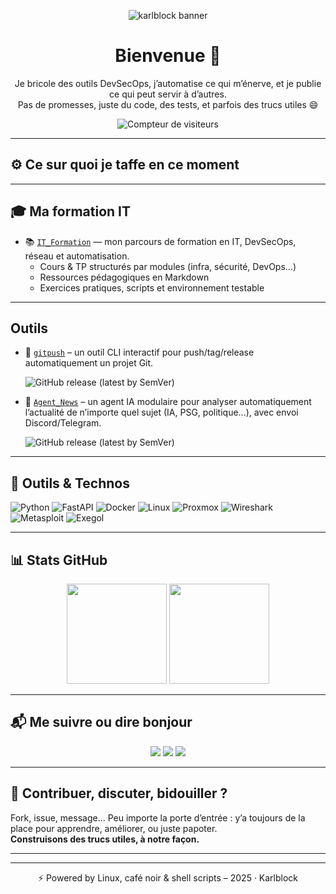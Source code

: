 <p align="center">
  <img src="https://raw.githubusercontent.com/Karlblock/karlblock/main/assets/banner.png" alt="karlblock banner" />
</p>

<h1 align="center">Bienvenue 👋</h1>

<p align="center">
  Je bricole des outils DevSecOps, j’automatise ce qui m’énerve, et je publie ce qui peut servir à d’autres.<br />
  Pas de promesses, juste du code, des tests, et parfois des trucs utiles 😄
</p>

<p align="center">
  <img src="https://komarev.com/ghpvc/?username=Karlblock&style=flat&color=blue" alt="Compteur de visiteurs" />
</p>

---

## ⚙️ Ce sur quoi je taffe en ce moment

---

## 🎓 Ma formation IT

- 📚 [`IT_Formation`](https://github.com/Karlblock/IT_Formation) — mon parcours de formation en IT, DevSecOps, réseau et automatisation.
  - Cours & TP structurés par modules (infra, sécurité, DevOps…)
  - Ressources pédagogiques en Markdown
  - Exercices pratiques, scripts et environnement testable

---

## Outils

- 🚀 [`gitpush`](https://github.com/Karlblock/gitpush) – un outil CLI interactif pour push/tag/release automatiquement un projet Git.  

  ![GitHub release (latest by SemVer)](https://img.shields.io/github/v/release/Karlblock/gitpush?style=flat&label=version&color=brightgreen)

- 🧠 [`Agent_News`](https://github.com/Karlblock/Agent_News) – un agent IA modulaire pour analyser automatiquement l’actualité de n’importe quel sujet (IA, PSG, politique…), avec envoi Discord/Telegram.  

  ![GitHub release (latest by SemVer)](https://img.shields.io/github/v/release/Karlblock/Agent_News?style=flat&label=version&color=blue)

---

## 🧰 Outils & Technos

![Python](https://img.shields.io/badge/-Python-3776AB?logo=python&logoColor=white&style=flat)
![FastAPI](https://img.shields.io/badge/-FastAPI-009688?logo=fastapi&logoColor=white&style=flat)
![Docker](https://img.shields.io/badge/-Docker-2496ED?logo=docker&logoColor=white&style=flat)
![Linux](https://img.shields.io/badge/-Linux-FCC624?logo=linux&logoColor=black&style=flat)
![Proxmox](https://img.shields.io/badge/-Proxmox-000000?logo=proxmox&logoColor=white&style=flat)
![Wireshark](https://img.shields.io/badge/-Wireshark-1679A7?logo=wireshark&logoColor=white&style=flat)
![Metasploit](https://img.shields.io/badge/-Metasploit-000000?logo=metasploit&logoColor=white&style=flat)
![Exegol](https://img.shields.io/badge/-Exegol-6528B5?style=flat&logo=linux&logoColor=white)

---

## 📊 Stats GitHub

<p align="center">
  <img src="https://github-readme-stats.vercel.app/api?username=Karlblock&show_icons=true&theme=tokyonight" height="160" />
  <img src="https://github-readme-stats.vercel.app/api/top-langs/?username=Karlblock&layout=compact&theme=tokyonight" height="160"/>
</p>

---

## 📬 Me suivre ou dire bonjour

<p align="center">
  <a href="https://twitter.com/..."><img src="https://img.shields.io/badge/-Twitter-1DA1F2?logo=twitter&logoColor=white&style=flat" /></a>
  <a href="https://discord.gg/Pbd4eR7PUX"><img src="https://img.shields.io/badge/Discord-Join-5865F2?logo=discord&logoColor=white&style=flat" /></a>
  <a href="https://www.buymeacoffee.com/karlblock"><img src="https://img.shields.io/badge/Buy%20me%20a%20coffee-☕-FFDD00?style=flat&logo=buy-me-a-coffee&logoColor=black" /></a>
</p>


---

## 🤝 Contribuer, discuter, bidouiller ?

Fork, issue, message... Peu importe la porte d’entrée : y’a toujours de la place pour apprendre, améliorer, ou juste papoter.  
**Construisons des trucs utiles, à notre façon.**

---
---
<p align="center">
  ⚡ Powered by Linux, café noir & shell scripts – 2025 · Karlblock
</p>

